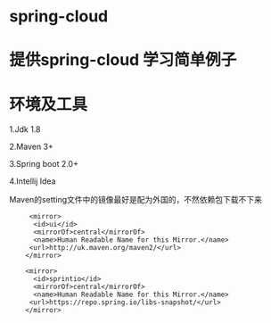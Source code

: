 # spring-cloud
# 提供spring-cloud 学习简单例子
# 环境及工具

1.Jdk 1.8

2.Maven 3+

3.Spring boot 2.0+

4.Intellij Idea

Maven的setting文件中的镜像最好是配为外国的，不然依赖包下载不下来
```
	 <mirror>
	  <id>ui</id>
	  <mirrorOf>central</mirrorOf>
	  <name>Human Readable Name for this Mirror.</name>
	 <url>http://uk.maven.org/maven2/</url>
	</mirror>

	<mirror>
	  <id>sprintio</id>
	  <mirrorOf>central</mirrorOf>
	  <name>Human Readable Name for this Mirror.</name>
	 <url>https://repo.spring.io/libs-snapshot/</url>
	</mirror>

```

